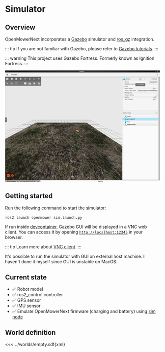 # Simulator

## Overview

OpenMowerNext incorporates a [Gazebo](http://gazebosim.org/) simulator and [ros_gz](https://github.com/gazebosim/ros_gz) integration.

::: tip
If you are not familiar with Gazebo, please refer to [Gazebo tutorials](http://gazebosim.org/tutorials).
:::

::: warning
This project uses Gazebo Fortress. Formerly known as Ignition Fortress.
:::

![Robot simulation](assets/gazebo.jpg)

## Getting started

Run the following command to start the simulator:

```bash
ros2 launch openmower sim.launch.py
```


If run inside [devcontainer](devcontainer), Gazebo GUI will be displayed in a VNC web client. You can access it by opening [`http://localhost:12345`](http://localhost:12345) in your browser.

::: tip
Learn more about [VNC client](devcontainer#detailed).
:::

It's possible to run the simulator with GUI on external host machine. I haven't done it myself since GUI is unstable on MacOS.

## Current state

- :white_check_mark: Robot model
- :white_check_mark: ros2_control controller
- :white_check_mark: GPS sensor
- :white_check_mark: IMU sensor
- :white_check_mark: Emulate OpenMowerNext firmware (charging and battery) using [sim node](architecture/sim-node.md)

## World definition

<<< ../worlds/empty.sdf{xml}

